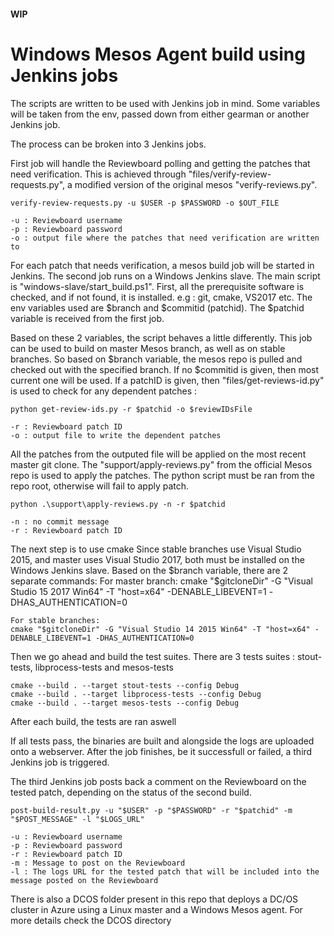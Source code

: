 #### WIP ####
# Windows Mesos Agent build using Jenkins jobs

The scripts are written to be used with Jenkins job in mind. Some variables will be taken from the env, passed down from either gearman or another Jenkins job.

The process can be broken into 3 Jenkins jobs.

First job will handle the Reviewboard polling and getting the patches that need verification.
This is achieved through "files/verify-review-requests.py", a modified version of the original mesos "verify-reviews.py".

    verify-review-requests.py -u $USER -p $PASSWORD -o $OUT_FILE
    
    -u : Reviewboard username
    -p : Reviewboard password
    -o : output file where the patches that need verification are written to
    
For each patch that needs verification, a mesos build job will be started in Jenkins.
The second job runs on a Windows Jenkins slave.
The main script is "windows-slave/start_build.ps1". 
First, all the prerequisite software is checked, and if not found, it is installed. e.g : git, cmake, VS2017 etc.
The env variables used are $branch and $commitid (patchid). The $patchid variable is received from the first job.

Based on these 2 variables, the script behaves a little differently. 
This job can be used to build on master Mesos branch, as well as on stable branches. So based on $branch variable, the mesos repo is pulled and checked out with the specified branch. If no $commitid is given, then most current one will be used. If a patchID is given, then "files/get-reviews-id.py" is used to check for any dependent patches : 
    
    python get-review-ids.py -r $patchid -o $reviewIDsFile
    
    -r : Reviewboard patch ID
    -o : output file to write the dependent patches
    
All the patches from the outputed file will be applied on the most recent master git clone. The "support/apply-reviews.py" from the official Mesos repo is used to apply the patches. The python script must be ran from the repo root, otherwise will fail to apply patch.

    python .\support\apply-reviews.py -n -r $patchid

    -n : no commit message
    -r : Reviewboard patch ID

The next step is to use cmake
Since stable branches use Visual Studio 2015, and master uses Visual Studio 2017, both must be installed on the Windows Jenkins slave. Based on the $branch variable, there are 2 separate commands:
    For master branch:
    cmake "$gitcloneDir" -G "Visual Studio 15 2017 Win64" -T "host=x64" -DENABLE_LIBEVENT=1 -DHAS_AUTHENTICATION=0
    
    For stable branches:
    cmake "$gitcloneDir" -G "Visual Studio 14 2015 Win64" -T "host=x64" -DENABLE_LIBEVENT=1 -DHAS_AUTHENTICATION=0
    
Then we go ahead and build the test suites. There are 3 tests suites : stout-tests, libprocess-tests and mesos-tests

    cmake --build . --target stout-tests --config Debug
    cmake --build . --target libprocess-tests --config Debug
    cmake --build . --target mesos-tests --config Debug
    
After each build, the tests are ran aswell

If all tests pass, the binaries are built and alongside the logs are uploaded onto a webserver.
After the job finishes, be it successfull or failed, a third Jenkins job is triggered.

The third Jenkins job posts back a comment on the Reviewboard on the tested patch, depending on the status of the second build.

    post-build-result.py -u "$USER" -p "$PASSWORD" -r "$patchid" -m "$POST_MESSAGE" -l "$LOGS_URL"
    
    -u : Reviewboard username
    -p : Reviewboard password
    -r : Reviewboard patch ID
    -m : Message to post on the Reviewboard
    -l : The logs URL for the tested patch that will be included into the message posted on the Reviewboard

    
There is also a DCOS folder present in this repo that deploys a DC/OS cluster in Azure using a Linux master and a Windows Mesos agent. For more details check the DCOS directory
